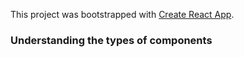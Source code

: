 This project was bootstrapped with [Create React App](https://github.com/facebook/create-react-app).

### Understanding the types of components
